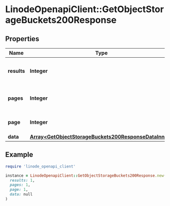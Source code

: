 # LinodeOpenapiClient::GetObjectStorageBuckets200Response

## Properties

| Name | Type | Description | Notes |
| ---- | ---- | ----------- | ----- |
| **results** | **Integer** | __Read-only__ The total number of results. | [optional][readonly] |
| **pages** | **Integer** | __Read-only__ The total number of [pages](https://techdocs.akamai.com/linode-api/reference/pagination). | [optional][readonly] |
| **page** | **Integer** | __Read-only__ The current [page](https://techdocs.akamai.com/linode-api/reference/pagination). | [optional][readonly] |
| **data** | [**Array&lt;GetObjectStorageBuckets200ResponseDataInner&gt;**](GetObjectStorageBuckets200ResponseDataInner.md) |  | [optional] |

## Example

```ruby
require 'linode_openapi_client'

instance = LinodeOpenapiClient::GetObjectStorageBuckets200Response.new(
  results: 1,
  pages: 1,
  page: 1,
  data: null
)
```

